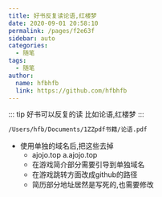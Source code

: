 ```yaml
---
title: 好书反复读论语,红楼梦
date: 2020-09-01 20:58:10
permalink: /pages/f2e63f
sidebar: auto
categories: 
  - 随笔
tags: 
  - 随笔
author: 
  name: hfbhfb
  link: https://github.com/hfbhfb
---
```


::: tip 好书可以反复的读
比如论语,红楼梦
:::


``` bash
/Users/hfb/Documents/1ZZpdf书籍/论语.pdf 
```





* 使用单独的域名后,把这些去掉
  * ajojo.top a.ajojo.top
  * 在游戏简介部分需要引导到单独域名
  * 在游戏跳转方面改成github的路径
  * 简历部分地址居然是写死的,也需要修改





